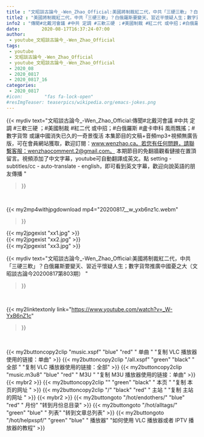 ```yaml
---
title : "文昭談古論今_-Wen_Zhao_Official:美國將制裁紅二代，中共「三硬三軟」？白俄羅斯要變天、習近平懷疑人生；數字貨幣推廣中國憂之大（文昭談古論今20200817第803期） "
title2 : "美國將制裁紅二代，中共「三硬三軟」？白俄羅斯要變天、習近平懷疑人生；數字貨幣推廣中國憂之大（文昭談古論今20200817第803期） "
info2 : "傳聞#北戴河會議 #中共 定調 #三軟三硬 ；#美國制裁 #紅二代 或中招；#白俄羅斯 #盧卡申科 風雨飄搖；#數字貨幣 或讓中國消失已久的一奇景復活   本集節目的文稿+音頻mp3+視頻無廣告版，可在會員網站獲取，歡迎訂閱：www.wenzhao.ca。若您有任何問題，請聯繫客服：wenzhaocomment.2@gmail.com。 本期節目的免翻牆觀看鏈接在置頂留言。視頻添加了中文字幕，youtube可自動翻譯成英文。點 setting - subtitles/cc - auto-translate - english，即可看到英文字幕，歡迎向說英語的朋友傳播 "
date:        2020-08-17T16:37:24-07:00
author:
 - youtube_文昭談古論今_-Wen_Zhao_Official
tags:
 - youtube
 - 文昭談古論今_-Wen_Zhao_Official
 - youtube_文昭談古論今_-Wen_Zhao_Official
 - 2020_08
 - 2020_0817
 - 2020_0817_16
categories:
 - 2020_0817
#icon:        "fas fa-lock-open"
#resImgTeaser: teaserpics/wikipedia.org/emacs-jokes.png
---
```


{{< mydiv text="文昭談古論今_-Wen_Zhao_Official:傳聞#北戴河會議 #中共 定調 #三軟三硬 ；#美國制裁 #紅二代 或中招；#白俄羅斯 #盧卡申科 風雨飄搖；#數字貨幣 或讓中國消失已久的一奇景復活   本集節目的文稿+音頻mp3+視頻無廣告版，可在會員網站獲取，歡迎訂閱：www.wenzhao.ca。若您有任何問題，請聯繫客服：wenzhaocomment.2@gmail.com。 本期節目的免翻牆觀看鏈接在置頂留言。視頻添加了中文字幕，youtube可自動翻譯成英文。點 setting - subtitles/cc - auto-translate - english，即可看到英文字幕，歡迎向說英語的朋友傳播 "
>}}
<br>


{{< my2mp4withjpgdownload mp4="20200817__w_yxb6nz1c.webm"
>}}

{{< my2jpgexist "xx1.jpg" >}}<br>
{{< my2jpgexist "xx2.jpg" >}}<br>
{{< my2jpgexist "xx3.jpg" >}}<br>



{{< mydiv text="文昭談古論今_-Wen_Zhao_Official:美國將制裁紅二代，中共「三硬三軟」？白俄羅斯要變天、習近平懷疑人生；數字貨幣推廣中國憂之大（文昭談古論今20200817第803期） "
>}}
<br>

{{< my2linktextonly link="https://www.youtube.com/watch?v=_W-YxB6nZ1c"
>}}


<br>

{{< my2buttoncopy2clip "music.xspf"        "blue"   "red"    " 单曲 "  "复制 VLC 播放器使用的链接：单曲" >}} {{< my2buttoncopy2clip "/all.xspf"         "green"  "black"  " 全部 "  "复制 VLC 播放器使用的链接：全部" >}} {{< my2buttoncopy2clip "music.m3u8"        "blue"   "red"    " M3U  "    "复制 M3U 播放器使用的链接：单曲" >}} {{< mybr2 >}} {{< my2buttoncopy2clip ""                  "green"  "black"  " 本页 "    "复制 本页的网址 " >}} {{< my2buttoncopy2clip "/"                 "black"  "red"    " 主站 "    "复制 主站的网址 " >}} {{< mybr2 >}} {{< my2buttongoto      "/hot/endothers/"   "blue"   "red"    " 月份"   "转到月份总目录" >}} {{< my2buttongoto      "/hot/alltags/"     "green"  "blue"   " 列表"   "转到文章总列表" >}} {{< my2buttongoto      "/hot/helpxspf/"    "green"  "blue"   " 播放器" "如何使用 VLC 播放器或者 IPTV 播放器的教程" >}} 

